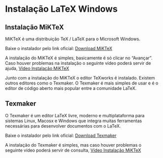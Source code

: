 # Instalação LaTeX Windows

## Instalação MiKTeX 

MiKTeX é uma distribuição TeX / LaTeX para o Microsoft Windows.

Baixe o instalador pelo link oficial: [Download MiKTeX](https://miktex.org/download) 

A instalação do MiKTeX é simples, basicamente é só clicar no “Avançar”. Caso houver problemas na instalação o seguinte vídeo poderá servir de ajuda, [Vídeo Instalação MiKTeX]( https://www.youtube.com/watch?v=4udFXbqtayE&list=LLQVoeslEpxQJ0UavpXUEkqg)

Junto com a instalação do MiKTeX o editor TeXworks é instalado. Existem outros editores como o Texmaker. O Texmaker é mais simples de usar e é o editor de código aberto mais popular entre a comunidade LaTeX.

## Texmaker

O Texmaker é um editor LaTeX livre, moderno e multiplataforma para sistemas Linux, Macosx e Windows que integra muitas ferramentas necessárias para desenvolver documentos com o LaTeX.

Baixe o instalador pelo link oficial: [Download Texmaker](http://www.xm1math.net/texmaker/download.html)

A instalação do Texmaker é simples, mas caso houver problemas o seguinte vídeo poderá servir de consulta, [Vídeo Instalação MiKTeX]( https://www.youtube.com/watch?v=4udFXbqtayE&list=LLQVoeslEpxQJ0UavpXUEkqg)

